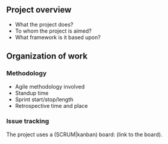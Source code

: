 ## Project overview

* What the project does?
* To whom the project is aimed?
* What framework is it based upon?

## Organization of work

### Methodology

* Agile methodology involved
* Standup time
* Sprint start/stop/length
* Retrospective time and place

### Issue tracking

The project uses a (SCRUM|kanban) board: (link to the board).


